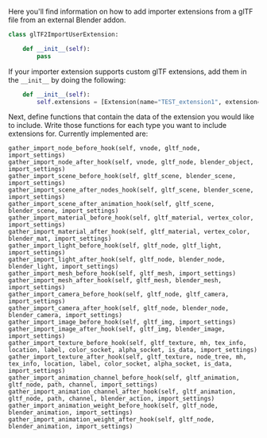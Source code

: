 Here you'll find information on how to add importer extensions from a glTF file from an external Blender addon.


```python
class glTF2ImportUserExtension:

    def __init__(self):
        pass
```

If your importer extension supports custom glTF extensions, add them in the `__init__` by doing the following:

```python
    def __init__(self):
        self.extensions = [Extension(name="TEST_extension1", extension={}, required=True), Extension(name="TEST_extension2", extension={}, required=False)]
```

Next, define functions that contain the data of the extension you would like to include. Write those functions for each type you want to include extensions for. Currently implemented are:

```
gather_import_node_before_hook(self, vnode, gltf_node, import_settings)
gather_import_node_after_hook(self, vnode, gltf_node, blender_object, import_settings)
gather_import_scene_before_hook(self, gltf_scene, blender_scene, import_settings)
gather_import_scene_after_nodes_hook(self, gltf_scene, blender_scene, import_settings)
gather_import_scene_after_animation_hook(self, gltf_scene, blender_scene, import_settings)
gather_import_material_before_hook(self, gltf_material, vertex_color, import_settings)
gather_import_material_after_hook(self, gltf_material, vertex_color, blender_mat, import_settings)
gather_import_light_before_hook(self, gltf_node, gltf_light, import_settings)
gather_import_light_after_hook(self, gltf_node, blender_node, blender_light, import_settings)
gather_import_mesh_before_hook(self, gltf_mesh, import_settings)
gather_import_mesh_after_hook(self, gltf_mesh, blender_mesh, import_settings)
gather_import_camera_before_hook(self, gltf_node, gltf_camera, import_settings)
gather_import_camera_after_hook(self, gltf_node, blender_node, blender_camera, import_settings)
gather_import_image_before_hook(self, gltf_img, import_settings)
gather_import_image_after_hook(self, gltf_img, blender_image, import_settings)
gather_import_texture_before_hook(self, gltf_texture, mh, tex_info, location, label, color_socket, alpha_socket, is_data, import_settings)
gather_import_texture_after_hook(self, gltf_texture, node_tree, mh, tex_info, location, label, color_socket, alpha_socket, is_data, import_settings)
gather_import_animation_channel_before_hook(self, gltf_animation, gltf_node, path, channel, import_settings)
gather_import_animation_channel_after_hook(self, gltf_animation, gltf_node, path, channel, blender_action, import_settings)
gather_import_animation_weight_before_hook(self, gltf_node, blender_animation, import_settings)
gather_import_animation_weight_after_hook(self, gltf_node, blender_animation, import_settings)
```
